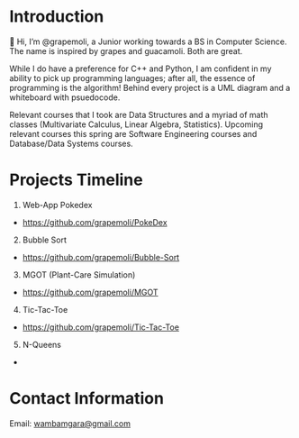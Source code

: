 # Introduction
👋 Hi, I’m @grapemoli, a Junior working towards a BS in Computer Science. The name is inspired by grapes and guacamoli. Both are great.

While I do have a preference for C++ and Python, I am confident in my ability to pick up programming languages; after all, the essence of programming is the algorithm! Behind every project is a UML diagram and a whiteboard with psuedocode.

Relevant courses that I took are Data Structures and a myriad of math classes (Multivariate Calculus, Linear Algebra, Statistics). Upcoming relevant courses this spring are Software Engineering courses and Database/Data Systems courses.

# Projects Timeline
1. Web-App Pokedex 
  - https://github.com/grapemoli/PokeDex
2. Bubble Sort
  - https://github.com/grapemoli/Bubble-Sort
3. MGOT (Plant-Care Simulation) 
  - https://github.com/grapemoli/MGOT
4. Tic-Tac-Toe 
  - https://github.com/grapemoli/Tic-Tac-Toe
5. N-Queens
  - 


# Contact Information
Email: wambamgara@gmail.com
